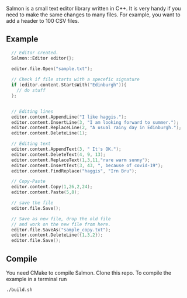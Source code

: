 

Salmon is a small text editor library written in C++. It is very handy if you need to make the same changes to many files. For example, you want to add a header to 100 CSV files. 

## Example

```cpp
  // Editor created.
  Salmon::Editor editor{};

  editor.file.Open("sample.txt");
  
  // Check if file starts with a specefic signature
  if (editor.content.StartsWith("Edinburgh")){
    // do stuff
  };


  // Editing lines
  editor.content.AppendLine("I like haggis.");
  editor.content.InsertLine(3, "I am looking forward to summer.");
  editor.content.ReplaceLine(2, "A usual rainy day in Edinburgh.");
  editor.content.DeleteLine(1);

  // Editing text
  editor.content.AppendText(3, " It's OK.");
  editor.content.DeleteText(4, 9, 13);
  editor.content.ReplaceText(1,3,11,"rare warm sunny");
  editor.content.InsertText(3, 43, ", because of covid-19");
  editor.content.FindReplace("haggis", "Irn Bru");

  // Copy-Paste
  editor.content.Copy(1,26,2,24);
  editor.content.Paste(5,8);

  // save the file
  editor.file.Save();

  // Save as new file, drop the old file
  // and work on the new file from here.
  editor.file.SaveAs("sample_copy.txt");
  editor.content.DeleteLine({1,3,2});
  editor.file.Save();
```

## Compile

You need CMake to compile Salmon. Clone this repo. To compile the example in a terminal run

```sh
./build.sh
```



